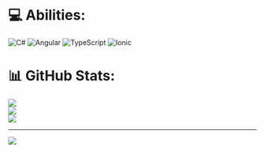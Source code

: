 

# 💻 Abilities:
![C#](https://img.shields.io/badge/c%23-%23239120.svg?style=for-the-badge&logo=csharp&logoColor=white) ![Angular](https://img.shields.io/badge/angular-%23DD0031.svg?style=for-the-badge&logo=angular&logoColor=white) ![TypeScript](https://img.shields.io/badge/typescript-%23007ACC.svg?style=for-the-badge&logo=typescript&logoColor=white) ![Ionic](https://img.shields.io/badge/ionic-%23007ACC.svg?style=for-the-badge&logo=ionic&logoColor=white)
# 📊 GitHub Stats:
![](https://github-readme-stats.vercel.app/api?username=Muratcany001&theme=dark&hide_border=false&include_all_commits=false&count_private=false)<br/>
![](https://nirzak-streak-stats.vercel.app/?user=Muratcany001&theme=dark&hide_border=false)<br/>
![](https://github-readme-stats.vercel.app/api/top-langs/?username=Muratcany001&theme=dark&hide_border=false&include_all_commits=false&count_private=false&layout=compact)

---
[![](https://visitcount.itsvg.in/api?id=Muratcany001&icon=0&color=0)](https://visitcount.itsvg.in)

<!-- Proudly created with GPRM ( https://gprm.itsvg.in ) -->
